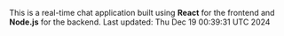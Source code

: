 This is a real-time chat application built using **React** for the frontend and **Node.js** for the backend.
Last updated: Thu Dec 19 00:39:31 UTC 2024
